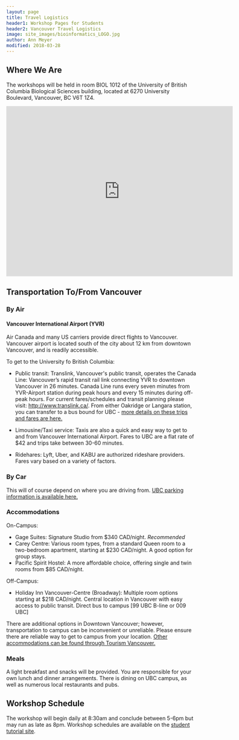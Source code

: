 ```yaml
---
layout: page
title: Travel Logistics
header1: Workshop Pages for Students
header2: Vancouver Travel Logistics
image: site_images/bioinformatics_LOGO.jpg
author: Ann Meyer
modified: 2018-03-28
---
```

## Where We Are

The workshops will be held in room BIOL 1012 of the University of British Columbia Biological Sciences building, located at 6270 University Boulevard, Vancouver, BC V6T 1Z4.

<iframe src="https://www.google.com/maps/embed?pb=!1m18!1m12!1m3!1d2603.6279487870434!2d-123.251268!3d49.264497399999996!2m3!1f0!2f0!3f0!3m2!1i1024!2i768!4f13.1!3m3!1m2!1s0x548672b605e65ebf%3A0xc1c503d86eea8c62!2sBiological%20Sciences%20Building!5e0!3m2!1sen!2sca!4v1745591346395!5m2!1sen!2sca" width="600" height="450" style="border:0;" allowfullscreen="" loading="lazy" referrerpolicy="no-referrer-when-downgrade"></iframe>

## Transportation To/From Vancouver  

### By Air

#### Vancouver International Airport (YVR)  

Air Canada and many US carriers provide direct flights to Vancouver. Vancouver airport is located south of the city about 12 km from downtown Vancouver, and is readily accessible. 

To get to the University fo British Columbia: 

* Public transit: Translink, Vancouver's public transit, operates the Canada Line: Vancouver’s rapid transit rail link connecting YVR to downtown Vancouver in 26 minutes. Canada Line runs every seven minutes from YVR-Airport station during peak hours and every 15 minutes during off-peak hours. For current fares/schedules and transit planning please visit: http://www.translink.ca/. From either Oakridge or Langara station, you can transfer to a bus bound for UBC - [more details on these trips and fares are here.](https://aqc25.phas.ubc.ca/getting-to-ubc-from-yvr-airport/)

* Limousine/Taxi service: Taxis are also a quick and easy way to get to and from Vancouver International Airport. Fares to UBC are a flat rate of $42 and trips take between 30-60 minutes.

* Ridehares: Lyft, Uber, and KABU are authorized rideshare providers. Fares vary based on a variety of factors.

###	By Car  

This will of course depend on where you are driving from. [UBC parking information is available here.](https://parking.ubc.ca/)

### Accommodations

On-Campus:

* Gage Suites: Signature Studio from $340 CAD/night. *Recommended*
* Carey Centre: Various room types, from a standard Queen room to a two-bedroom apartment, starting at $230 CAD/night. A good option for group stays.
* Pacific Spirit Hostel: A more affordable choice, offering single and twin rooms from $85 CAD/night.

Off-Campus:

* Holiday Inn Vancouver-Centre (Broadway):  Multiple room options starting at $218 CAD/night. Central location in Vancouver with easy access to public transit. Direct bus to campus [99 UBC B-line or 009 UBC]

There are additional options in Downtown Vancouver; however, transportation to campus can be inconvenient or unreliable. Please ensure there are reliable way to get to campus from your location. [Other accommodations can be found through Tourism Vancouver.](http://www.tourismvancouver.com/visitors/accommodation/)

### Meals  

A light breakfast and snacks will be provided. You are responsible for your own lunch and dinner arrangements. There is dining on UBC campus, as well as numerous local restaurants and pubs.

## Workshop Schedule

The workshop will begin daily at 8:30am and conclude between 5-6pm but may run as late as 8pm. Workshop schedules are available on the [student tutorial site](https://bioinformaticsdotca.github.io/).
